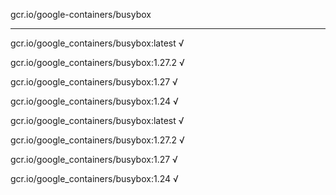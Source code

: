 gcr.io/google-containers/busybox 

----
gcr.io/google_containers/busybox:latest √

gcr.io/google_containers/busybox:1.27.2 √

gcr.io/google_containers/busybox:1.27 √

gcr.io/google_containers/busybox:1.24 √

gcr.io/google_containers/busybox:latest √

gcr.io/google_containers/busybox:1.27.2 √

gcr.io/google_containers/busybox:1.27 √

gcr.io/google_containers/busybox:1.24 √


